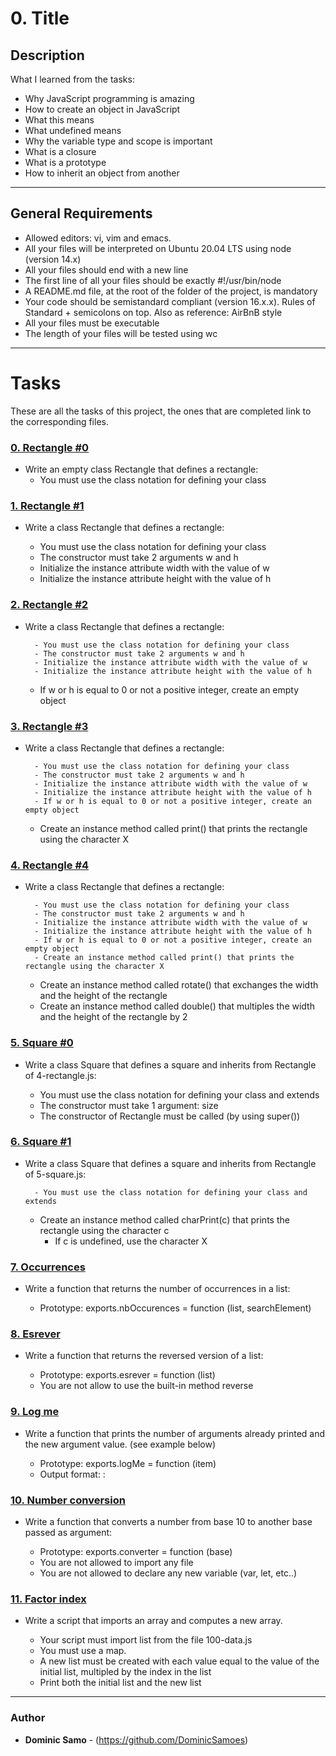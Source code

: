 # 0. Title

## Description

What I learned from the tasks:

* Why JavaScript programming is amazing
* How to create an object in JavaScript
* What this means
* What undefined means
* Why the variable type and scope is important
* What is a closure
* What is a prototype
* How to inherit an object from another

---

## General Requirements
* Allowed editors: vi, vim and emacs.
* All your files will be interpreted on Ubuntu 20.04 LTS using node (version 14.x)
* All your files should end with a new line
* The first line of all your files should be exactly #!/usr/bin/node
* A README.md file, at the root of the folder of the project, is mandatory
* Your code should be semistandard compliant (version 16.x.x). Rules of Standard + semicolons on top. Also as reference: AirBnB style
* All your files must be executable
* The length of your files will be tested using wc
---

# Tasks

These are all the tasks of this project, the ones that are completed link to the corresponding files.

### [0. Rectangle #0](./0-rectangle.js)

* Write an empty class Rectangle that defines a rectangle:
	- You must use the class notation for defining your class

### [1. Rectangle #1](./1-rectangle.js)

* Write a class Rectangle that defines a rectangle:

	- You must use the class notation for defining your class
	- The constructor must take 2 arguments w and h
	- Initialize the instance attribute width with the value of w
	- Initialize the instance attribute height with the value of h

### [2. Rectangle #2](./2-rectangle.js)

* Write a class Rectangle that defines a rectangle:

        - You must use the class notation for defining your class
        - The constructor must take 2 arguments w and h
        - Initialize the instance attribute width with the value of w
        - Initialize the instance attribute height with the value of h
	- If w or h is equal to 0 or not a positive integer, create an empty object

### [3. Rectangle #3](./3-rectangle.js)

* Write a class Rectangle that defines a rectangle:

        - You must use the class notation for defining your class
        - The constructor must take 2 arguments w and h
        - Initialize the instance attribute width with the value of w
        - Initialize the instance attribute height with the value of h
        - If w or h is equal to 0 or not a positive integer, create an empty object
	- Create an instance method called print() that prints the rectangle using the character X


### [4. Rectangle #4](./4-rectangle.js)

* Write a class Rectangle that defines a rectangle:

        - You must use the class notation for defining your class
        - The constructor must take 2 arguments w and h
        - Initialize the instance attribute width with the value of w
        - Initialize the instance attribute height with the value of h
        - If w or h is equal to 0 or not a positive integer, create an empty object
        - Create an instance method called print() that prints the rectangle using the character X
	- Create an instance method called rotate() that exchanges the width and the height of the rectangle
	- Create an instance method called double() that multiples the width and the height of the rectangle by 2

### [5. Square #0](./5-square.js)

* Write a class Square that defines a square and inherits from Rectangle of 4-rectangle.js:

	- You must use the class notation for defining your class and extends
	- The constructor must take 1 argument: size
	- The constructor of Rectangle must be called (by using super())

### [6. Square #1](./6-square.js)

* Write a class Square that defines a square and inherits from Rectangle of 5-square.js:

        - You must use the class notation for defining your class and extends
	- Create an instance method called charPrint(c) that prints the rectangle using the character c
		+ If c is undefined, use the character X

### [7. Occurrences](./7-occurrences.js)

* Write a function that returns the number of occurrences in a list:

	- Prototype: exports.nbOccurences = function (list, searchElement)

### [8. Esrever](./8-esrever.js)

* Write a function that returns the reversed version of a list:

	- Prototype: exports.esrever = function (list)
	- You are not allow to use the built-in method reverse

### [9. Log me](./9-logme.js)

* Write a function that prints the number of arguments already printed and the new argument value. (see example below)

	- Prototype: exports.logMe = function (item)
	- Output format: <number arguments already printed>: <current argument value>

### [10. Number conversion](./10-converter.js)

* Write a function that converts a number from base 10 to another base passed as argument:

	- Prototype: exports.converter = function (base)
	- You are not allowed to import any file
	- You are not allowed to declare any new variable (var, let, etc..)

### [11. Factor index](./100-map.js)

* Write a script that imports an array and computes a new array.

	- Your script must import list from the file 100-data.js
	- You must use a map. 
	- A new list must be created with each value equal to the value of the initial list, multipled by the index in the list
	- Print both the initial list and the new list




---

### Author
* **Dominic Samo** - (https://github.com/DominicSamoes)
